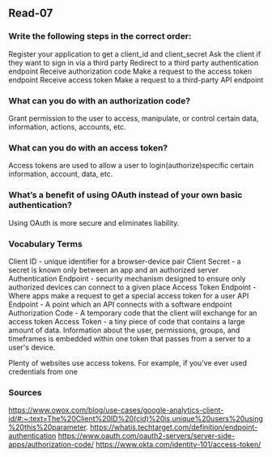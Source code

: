 ## Read-07

### Write the following steps in the correct order:
Register your application to get a client_id and client_secret
Ask the client if they want to sign in via a third party
Redirect to a third party authentication endpoint
Receive authorization code
Make a request to the access token endpoint
Receive access token
Make a request to a third-party API endpoint

### What can you do with an authorization code?
Grant permission to the user to access, manipulate, or control certain data, information, actions, accounts, etc.


### What can you do with an access token?
Access tokens are used to allow a user to login(authorize)specific certain information, account, data, etc.


### What’s a benefit of using OAuth instead of your own basic authentication?
Using OAuth is more secure and eliminates liability.

### Vocabulary Terms
Client ID - unique identifier for a browser-device pair
Client Secret - a secret is known only between an app and an authorized server
Authentication Endpoint - security mechanism designed to ensure only authorized devices can connect to a given place
Access Token Endpoint - Where apps make a request to get a special access token for a user
API Endpoint - A point which an API connects with a software endpoint
Authorization Code - A temporary code that the client will exchange for an access token
Access Token - a tiny piece of code that contains a large amount of data. Information about the user, permissions, groups, and timeframes is embedded within one token that passes from a server to a user's device. 

Plenty of websites use access tokens. For example, if you've ever used credentials from one 


### Sources
https://www.owox.com/blog/use-cases/google-analytics-client-id/#:~:text=The%20Client%20ID%20(cid)%20is,unique%20users%20using%20this%20parameter.
https://whatis.techtarget.com/definition/endpoint-authentication
https://www.oauth.com/oauth2-servers/server-side-apps/authorization-code/
https://www.okta.com/identity-101/access-token/
